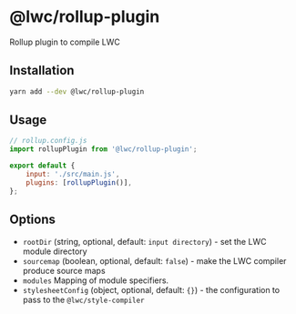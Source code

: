 # @lwc/rollup-plugin

Rollup plugin to compile LWC

## Installation

```sh
yarn add --dev @lwc/rollup-plugin
```

## Usage

```js
// rollup.config.js
import rollupPlugin from '@lwc/rollup-plugin';

export default {
    input: './src/main.js',
    plugins: [rollupPlugin()],
};
```

## Options

-   `rootDir` (string, optional, default: `input directory`) - set the LWC module directory
-   `sourcemap` (boolean, optional, default: `false`) - make the LWC compiler produce source maps
-   `modules` Mapping of module specifiers.
-   `stylesheetConfig` (object, optional, default: `{}`) - the configuration to pass to the `@lwc/style-compiler`
